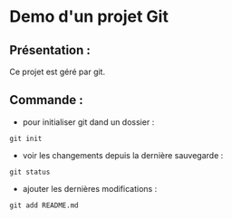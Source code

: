 # Demo d'un projet Git

## Présentation : 
Ce projet est géré par git.

## Commande : 
* pour initialiser git dand un dossier : 

```
git init
```

* voir les changements depuis la dernière sauvegarde :

```
git status
```

* ajouter les dernières modifications :

```
git add README.md
```


